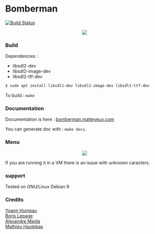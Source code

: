 # Bomberman

[![Build Status](https://travis-ci.com/matteyeux/Bomberman.svg?token=vsNybsdJnqqFaoRpWKLL&branch=develop)](https://travis-ci.com/matteyeux/Bomberman)
<center><img src="https://raw.githubusercontent.com/matteyeux/Bomberman/edit_readme/images/demo.png"></center>

### Build
Dependencies : 
- libsdl2-dev
- libsdl2-image-dev
- libsdl2-ttf-dev

```bash
$ sudo apt install libsdl2-dev libsdl2-image-dev libsdl2-ttf-dev
```

To build  : `make`

### Documentation

Documentation is here : [bomberman.matteyeux.com](http://bomberman.matteyeux.com)

You can generate doc with : `make docs`.

### Menu

<center><img src="https://matteyeux.com/menu_demo.png"></center>

If you are running it in a VM there is an issue with unknown caracters.


### support
Tested on GNU/Linux Debian 9

### Credits 
[Yoann Humeau](https://github.com/YoannHumeau) <br>
[Boris Lepage](https://github.com/BorisLepage) <br>
[Alexandre Majda](https://github.com/alexandremajda) <br>
[Mathieu Hautebas](https://github.com/matteyeux)
